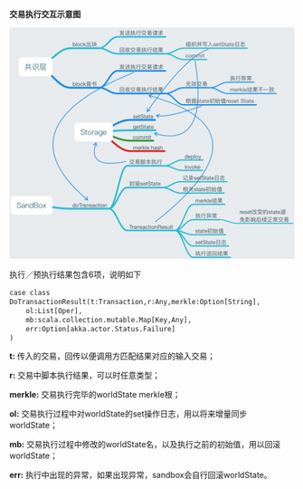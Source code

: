 **交易执行交互示意图**

   ![交易执行交互示意图](../img/apidesign/transaction_flow.png)
   

执行／预执行结果包含6项，说明如下

```
case class DoTransactionResult(t:Transaction,r:Any,merkle:Option[String],
	ol:List[Oper],
	mb:scala.collection.mutable.Map[Key,Any],
	err:Option[akka.actor.Status.Failure]
)
```
 
**t:** 传入的交易，回传以便调用方匹配结果对应的输入交易；

**r:** 交易中脚本执行结果，可以时任意类型；

**merkle:** 交易执行完毕的worldState merkle根；

**ol:** 交易执行过程中对worldState的set操作日志，用以将来增量同步worldState；

**mb:** 交易执行过程中修改的worldState名，以及执行之前的初始值，用以回滚worldState；

**err:** 执行中出现的异常，如果出现异常，sandbox会自行回滚worldState。
